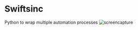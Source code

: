 # Swiftsinc
Python to wrap multiple automation processes
![screencapture](https://github.com/KillGorack/Swiftsinc/assets/35109859/45b3768f-e6d0-446d-bc54-99453b705c0f)
